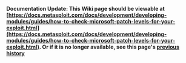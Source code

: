 <!-- Maintainers:  Please do not modify this file directly, create a pull request instead -->

**Documentation Update: This Wiki page should be viewable at [https://docs.metasploit.com/docs/development/developing-modules/guides/how-to-check-microsoft-patch-levels-for-your-exploit.html](https://docs.metasploit.com/docs/development/developing-modules/guides/how-to-check-microsoft-patch-levels-for-your-exploit.html). Or if it is no longer available, see this page's [previous history](./_history)**

